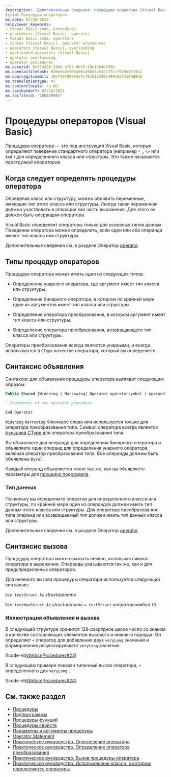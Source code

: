 ```yaml
---
description: 'Дополнительные сведения: процедуры оператора (Visual Basic)'
title: Процедуры операторов
ms.date: 07/20/2015
helpviewer_keywords:
- Visual Basic code, procedures
- procedures [Visual Basic], operator
- Visual Basic code, operators
- syntax [Visual Basic], Operator procedures
- operators [Visual Basic], overloading
- overloaded operators [Visual Basic]
- operator overloading
- operator procedures
ms.assetid: 8c513d38-246b-4fb7-8b75-29e1364e555b
ms.openlocfilehash: 836eeb2e705a96c49b5fa53e277ccf025d1915b2
ms.sourcegitcommit: 10e719780594efc781b15295e499c66f316068b8
ms.translationtype: MT
ms.contentlocale: ru-RU
ms.lasthandoff: 02/14/2021
ms.locfileid: "100479963"
---
```

# <a name="operator-procedures-visual-basic"></a>Процедуры операторов (Visual Basic)

Процедура оператора — это ряд инструкций Visual Basic, которые определяют поведение стандартного оператора (например `*` ,, `<>` или `And` ) для определенного класса или структуры. Это также называется *перегрузкой операторов*.

## <a name="when-to-define-operator-procedures"></a>Когда следует определять процедуры оператора

Определив класс или структуру, можно объявить переменные, имеющие тип этого класса или структуры. Иногда такая переменная должна участвовать в операции как часть выражения. Для этого он должен быть операндом оператора.

Visual Basic определяет операторы только для основных типов данных. Поведение оператора можно определить, если один или оба операнда имеют тип класса или структуры.

Дополнительные сведения см. в разделе Оператор [operator](../../../language-reference/statements/operator-statement.md).

## <a name="types-of-operator-procedure"></a>Типы процедур операторов

Процедура оператора может иметь один из следующих типов:

- Определение унарного оператора, где аргумент имеет тип класса или структуры.

- Определение бинарного оператора, в котором по крайней мере один из аргументов имеет тип класса или структуры.

- Определение оператора преобразования, в котором аргумент имеет тип класса или структуры.

- Определение оператора преобразования, возвращающего тип класса или структуры.

 Операторы преобразования всегда являются унарными, и всегда используются в `CType` качестве оператора, который вы определяете.

## <a name="declaration-syntax"></a>Синтаксис объявления

Синтаксис для объявления процедуры оператора выглядит следующим образом:

```vb
Public Shared [Widening | Narrowing] Operator operatorsymbol ( operand1 [,  operand2 ]) As datatype

' Statements of the operator procedure.

End Operator
```

`Widening` `Narrowing` Ключевое слово или используется только для оператора преобразования типа. Символ оператора всегда является [функцией CType](../../../language-reference/functions/ctype-function.md) для оператора преобразования типа.

Вы объявляете два операнда для определения бинарного оператора и объявляете один операнд для определения унарного оператора, включая оператор преобразования типа. Все операнды должны быть объявлены `ByVal` .

Каждый операнд объявляется точно так же, как вы объявляете параметры для [процедур подраздела](./sub-procedures.md).

### <a name="data-type"></a>Тип данных

Поскольку вы определяете оператор для определенного класса или структуры, по крайней мере один из операндов должен иметь тип данных этого класса или структуры. Для оператора преобразования типа операнд или возвращаемый тип должен иметь тип данных класса или структуры.

Дополнительные сведения см. в разделе Оператор [operator](../../../language-reference/statements/operator-statement.md).

## <a name="calling-syntax"></a>Синтаксис вызова

Процедуру оператора можно вызвать неявно, используя символ оператора в выражении. Операнды указываются так же, как и для предопределенных операторов.

Для неявного вызова процедуры оператора используется следующий синтаксис:

`Dim testStruct As`  *structurename*

`Dim testNewStruct As`  *structurename* `= testStruct` *операторсимбол*      `10`

### <a name="illustration-of-declaration-and-call"></a>Иллюстрация объявления и вызова

В следующей структуре хранится 128-разрядное целое число со знаком в качестве составляющих элементов высокого и нижнего порядка. Он определяет `+` оператор для добавления двух `veryLong` значений и формирования результирующего `veryLong` значения.

[!code-vb[VbVbcnProcedures#23](~/samples/snippets/visualbasic/VS_Snippets_VBCSharp/VbVbcnProcedures/VB/Class1.vb#23)]

В следующем примере показан типичный вызов оператора, `+` определенного для `veryLong` .

[!code-vb[VbVbcnProcedures#24](~/samples/snippets/visualbasic/VS_Snippets_VBCSharp/VbVbcnProcedures/VB/Class1.vb#24)]

## <a name="see-also"></a>См. также раздел

- [Процедуры](./index.md)
- [Подпрограммы](./sub-procedures.md)
- [Процедуры функций](./function-procedures.md)
- [Процедуры свойств](./property-procedures.md)
- [Параметры и аргументы процедуры](./procedure-parameters-and-arguments.md)
- [Operator Statement](../../../language-reference/statements/operator-statement.md)
- [Практическое руководство. Определение оператора](./how-to-define-an-operator.md)
- [Практическое руководство. Определение оператора преобразования](./how-to-define-a-conversion-operator.md)
- [Практическое руководство. Вызов процедуры оператора](./how-to-call-an-operator-procedure.md)
- [Практическое руководство. Использование класса, в котором определяются операторы](./how-to-use-a-class-that-defines-operators.md)
